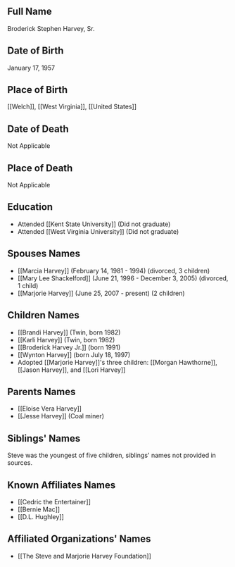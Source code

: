 ## Full Name

Broderick Stephen Harvey, Sr.

## Date of Birth

January 17, 1957

## Place of Birth

[[Welch]], [[West Virginia]], [[United States]]

## Date of Death

Not Applicable

## Place of Death

Not Applicable

## Education

- Attended [[Kent State University]] (Did not graduate)
- Attended [[West Virginia University]] (Did not graduate)

## Spouses Names

- [[Marcia Harvey]] (February 14, 1981 - 1994) (divorced, 3 children)
- [[Mary Lee Shackelford]] (June 21, 1996 - December 3, 2005) (divorced, 1 child)
- [[Marjorie Harvey]] (June 25, 2007 - present) (2 children)

## Children Names

- [[Brandi Harvey]] (Twin, born 1982)
- [[Karli Harvey]] (Twin, born 1982)
- [[Broderick Harvey Jr.]] (born 1991)
- [[Wynton Harvey]] (born July 18, 1997)
- Adopted [[Marjorie Harvey]]'s three children: [[Morgan Hawthorne]], [[Jason Harvey]], and [[Lori Harvey]]

## Parents Names

- [[Eloise Vera Harvey]]
- [[Jesse Harvey]] (Coal miner)

## Siblings' Names

Steve was the youngest of five children, siblings' names not provided in sources.

## Known Affiliates Names

- [[Cedric the Entertainer]]
- [[Bernie Mac]]
- [[D.L. Hughley]]

## Affiliated Organizations' Names

- [[The Steve and Marjorie Harvey Foundation]]